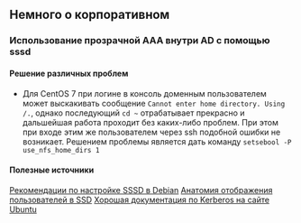 ## Немного о корпоративном

### Использование прозрачной AAA внутри AD с помощью sssd

#### Решение различных проблем

* Для CentOS 7 при логине в консоль доменным пользователем может выскакивать
    сообщение `Cannot enter home directory. Using /.`, однако последующий `cd
    ~` отрабатывает прекрасно и дальшейшая работа проходит без каких-либо
    проблем. При этом при входе этим же пользователем через ssh подобной ошибки
    не возникает. Решением проблемы является дать команду `setsebool -P use_nfs_home_dirs 1`

#### Полезные источники

[Рекомендации по настройке SSSD в Debian](https://blog.it-kb.ru/2017/11/18/recommendations-for-configuring-sssd-in-debian-gnu-linux-about-dns-kerberos-and-active-directory-dc-search/)
[Анатомия отображения пользователей в SSD](https://jhrozek.wordpress.com/2015/03/11/anatomy-of-sssd-user-lookup/)
[Хорошая документация по Kerberos на сайте Ubuntu](https://help.ubuntu.com/community/Kerberos)
